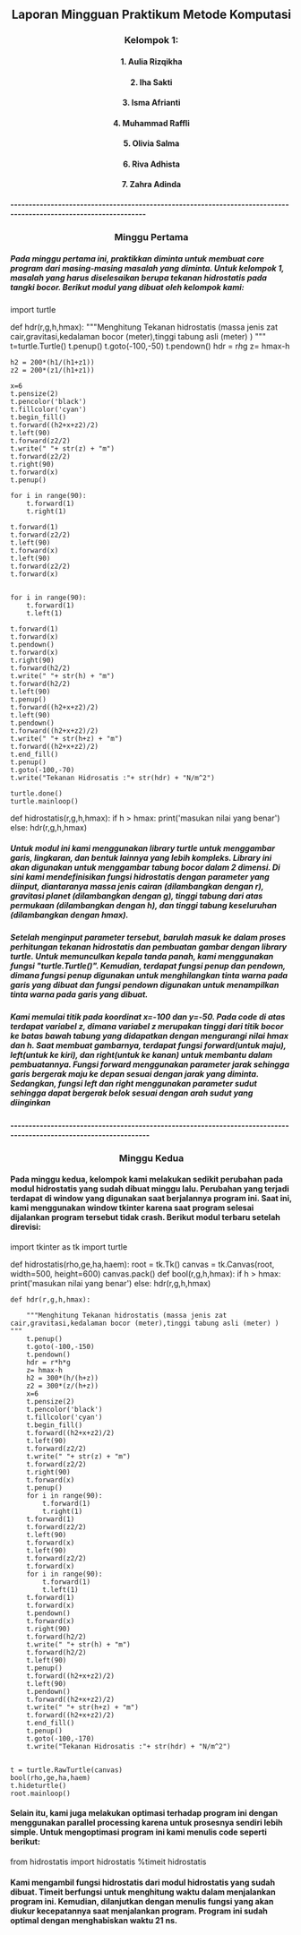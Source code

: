 ## <center> **Laporan Mingguan Praktikum Metode Komputasi** <center>
### <center> Kelompok 1: <center>
#### <center> 1. Aulia Rizqikha <center>
#### <center> 2. Iha Sakti <center>
#### <center> 3. Isma Afrianti <center>
#### <center> 4. Muhammad Raffli <center>
#### <center> 5. Olivia Salma <center>
#### <center> 6. Riva Adhista <center>
#### <center> 7. Zahra Adinda <center>


**-----------------------------------------------------------------------------------------------------------------**
### <center> Minggu Pertama <center>


##### Pada minggu pertama ini, praktikkan diminta untuk membuat core program dari masing-masing masalah yang diminta. Untuk kelompok 1, masalah yang harus diselesaikan berupa tekanan hidrostatis pada tangki bocor. Berikut modul yang dibuat oleh kelompok kami:

import turtle

def hdr(r,g,h,hmax):
    """Menghitung Tekanan hidrostatis (massa jenis zat cair,gravitasi,kedalaman bocor (meter),tinggi tabung asli (meter) ) """
    t=turtle.Turtle()
    t.penup()
    t.goto(-100,-50)
    t.pendown()
    hdr = r*h*g
    z= hmax-h
    
     
    
    h2 = 200*(h1/(h1+z1))
    z2 = 200*(z1/(h1+z1))
        
    x=6
    t.pensize(2)
    t.pencolor('black')
    t.fillcolor('cyan')
    t.begin_fill()
    t.forward((h2+x+z2)/2)
    t.left(90)
    t.forward(z2/2)
    t.write(" "+ str(z) + "m")
    t.forward(z2/2)
    t.right(90)
    t.forward(x)
    t.penup()

    for i in range(90):
        t.forward(1)
        t.right(1)

    t.forward(1)
    t.forward(z2/2)
    t.left(90)
    t.forward(x)
    t.left(90)
    t.forward(z2/2)
    t.forward(x)


    for i in range(90):
        t.forward(1)
        t.left(1)
    
    t.forward(1)
    t.forward(x)
    t.pendown()
    t.forward(x)
    t.right(90)
    t.forward(h2/2)
    t.write(" "+ str(h) + "m")
    t.forward(h2/2)
    t.left(90)
    t.penup()
    t.forward((h2+x+z2)/2)
    t.left(90)
    t.pendown()
    t.forward((h2+x+z2)/2)
    t.write(" "+ str(h+z) + "m")
    t.forward((h2+x+z2)/2)
    t.end_fill()
    t.penup()
    t.goto(-100,-70)
    t.write("Tekanan Hidrosatis :"+ str(hdr) + "N/m^2")
    
    turtle.done()
    turtle.mainloop()

def hidrostatis(r,g,h,hmax):
    if h > hmax:
        print('masukan nilai yang benar')
    else:
        hdr(r,g,h,hmax)


##### Untuk modul ini kami menggunakan library turtle untuk menggambar garis, lingkaran, dan bentuk lainnya yang lebih kompleks. Library ini akan digunakan untuk menggambar tabung bocor dalam 2 dimensi. Di sini kami mendefinisikan fungsi hidrostatis dengan parameter yang diinput, diantaranya massa jenis cairan (dilambangkan dengan r), gravitasi planet (dilambangkan dengan g), tinggi tabung dari atas permukaan (dilambangkan dengan h), dan tinggi tabung keseluruhan (dilambangkan dengan hmax).

##### Setelah menginput parameter tersebut, barulah masuk ke dalam proses perhitungan tekanan hidrostatis dan pembuatan gambar dengan library turtle. Untuk memunculkan kepala tanda panah, kami menggunakan fungsi "turtle.Turtle()". Kemudian, terdapat fungsi penup dan pendown, dimana fungsi penup digunakan untuk menghilangkan tinta warna pada garis yang dibuat dan fungsi pendown digunakan untuk menampilkan tinta warna pada garis yang dibuat. 

##### Kami memulai titik pada koordinat x=-100 dan y=-50. Pada code di atas terdapat variabel z, dimana variabel z merupakan tinggi dari titik bocor ke batas bawah tabung yang didapatkan dengan mengurangi nilai hmax dan h. Saat membuat gambarnya, terdapat fungsi forward(untuk maju), left(untuk ke kiri), dan right(untuk ke kanan) untuk membantu dalam pembuatannya. Fungsi forward menggunakan parameter jarak sehingga garis bergerak maju ke depan sesuai dengan jarak yang diminta. Sedangkan, fungsi left dan right menggunakan parameter sudut sehingga dapat bergerak belok sesuai dengan arah sudut yang diinginkan


**------------------------------------------------------------------------------------------------------------------**
### <center> Minggu Kedua <center>


#### Pada minggu kedua, kelompok kami melakukan sedikit perubahan pada modul hidrostatis yang sudah dibuat minggu lalu. Perubahan yang terjadi terdapat di window yang digunakan saat berjalannya program ini. Saat ini, kami menggunakan window tkinter karena saat program selesai dijalankan program tersebut tidak crash. Berikut modul terbaru setelah direvisi:

import tkinter as tk
import turtle

def hidrostatis(rho,ge,ha,haem):
    root = tk.Tk()
    canvas = tk.Canvas(root, width=500, height=600)
    canvas.pack()
    def bool(r,g,h,hmax):
        if h > hmax:
            print('masukan nilai yang benar')
        else:
            hdr(r,g,h,hmax)
        
    def hdr(r,g,h,hmax):
    
        """Menghitung Tekanan hidrostatis (massa jenis zat cair,gravitasi,kedalaman bocor (meter),tinggi tabung asli (meter) ) """
        t.penup()
        t.goto(-100,-150)
        t.pendown()
        hdr = r*h*g
        z= hmax-h
        h2 = 300*(h/(h+z))
        z2 = 300*(z/(h+z))
        x=6
        t.pensize(2)
        t.pencolor('black')
        t.fillcolor('cyan')
        t.begin_fill()
        t.forward((h2+x+z2)/2)
        t.left(90)
        t.forward(z2/2)
        t.write(" "+ str(z) + "m")
        t.forward(z2/2)
        t.right(90)
        t.forward(x)
        t.penup()
        for i in range(90):
            t.forward(1)
            t.right(1)
        t.forward(1)
        t.forward(z2/2)
        t.left(90)
        t.forward(x)
        t.left(90)
        t.forward(z2/2)
        t.forward(x)
        for i in range(90):
            t.forward(1)
            t.left(1)
        t.forward(1)
        t.forward(x)
        t.pendown()
        t.forward(x)
        t.right(90)
        t.forward(h2/2)
        t.write(" "+ str(h) + "m")
        t.forward(h2/2)
        t.left(90)
        t.penup()
        t.forward((h2+x+z2)/2)
        t.left(90)
        t.pendown()
        t.forward((h2+x+z2)/2)
        t.write(" "+ str(h+z) + "m")
        t.forward((h2+x+z2)/2)
        t.end_fill()
        t.penup()
        t.goto(-100,-170)
        t.write("Tekanan Hidrosatis :"+ str(hdr) + "N/m^2")
    

    t = turtle.RawTurtle(canvas)
    bool(rho,ge,ha,haem)
    t.hideturtle()
    root.mainloop()


#### Selain itu, kami juga melakukan optimasi terhadap program ini dengan menggunakan parallel processing karena untuk prosesnya sendiri lebih simple. Untuk mengoptimasi program ini kami menulis code seperti berikut:

from hidrostatis import hidrostatis
%timeit hidrostatis

#### Kami mengambil fungsi hidrostatis dari modul hidrostatis yang sudah dibuat. Timeit berfungsi untuk menghitung waktu dalam menjalankan program ini. Kemudian, dilanjutkan dengan menulis fungsi yang akan diukur kecepatannya saat menjalankan program. Program ini sudah optimal dengan menghabiskan waktu 21 ns.